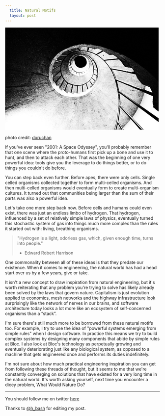 ```yaml
---
  title: Natural Motifs
  layout: post
---
```


![fibonacci spiral staircase](/images/fibonacci_spiral.jpg)
<p class="caption">photo credit: <a href="http://www.flickr.com/photos/doruchan/4133851219/">doruchan</a></p>

If you've ever seen "2001: A Space Odyssey", you'll probably remember that one scene where the proto-humans first pick up a bone and use it to hunt, and then to attack each other. That was the beginning of one very powerful idea: tools give you the leverage to do things better, or to do things you couldn't do before.

You can step back even further. Before apes, there were only cells. Single celled organisms collected together to form multi-celled organisms. And then multi-celled organisms would eventually form to create multi-organism cultures. It turned out that communities being larger than the sum of their parts was also a powerful idea.

Let's take one more step back now. Before cells and humans could even exist, there was just an endless limbo of hydrogen.  That hydrogen, influenced by a set of relatively simple laws of physics, eventually turned this stochastic system of gas into things much more complex than the rules it started out with:  living, breathing organisms.

> "Hydrogen is a light, odorless gas, which, given enough time, turns into people."
>  - Edward Robert Harrison

One commonality between all of these ideas is that they predate our existence. When it comes to engineering, the natural world has had a head start over us by a few years, give or take. 

It isn't a new concept to draw inspiration from natural engineering, but it's worth reiterating that any problem you're trying to solve has likely already been solved by the laws that govern nature. Capitalism is just evolution applied to economics, mesh networks and the highway infrastructure look surprisingly like the network of nerves in our brains, and software architecture today looks a lot more like an ecosystem of self-concerned organisms than a “stack”. 

I'm sure there's still much more to be borrowed from these natural motifs too. For example, I try to use the idea of "powerful systems emerging from simple rules" when I design software. In practice this means we try to build complex systems by designing many components that abide by simple rules at Bloc. I also look at Bloc's technology as perpetually growing and eventually deteriorating just like any biological system, as opposed to a machine that gets engineered once and performs its duties indefinitely.

I'm not sure about how much practical engineering inspiration you can get from following these threads of thought, but it seems to me that we're constantly converging on solutions that have existed for a very long time in the natural world. It's worth asking yourself, next time you encounter a dicey problem, What Would Nature Do?

---

You should follow me on twitter [here](http://twitter.com/choxi)

Thanks to [@h_bash](http://twitter.com/h_bash) for editing my post.

